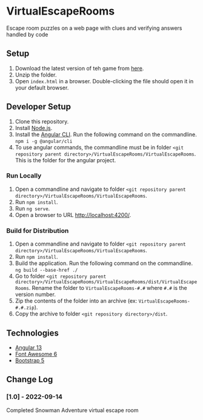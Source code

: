 # VirtualEscapeRooms
Escape room puzzles on a web page with clues and verifying answers handled by code

## Setup

1. Download the latest version of teh game from [here](https://github.com/m1robyndunstan/VirtualEscapeRooms/tree/main/dist).
1. Unzip the folder.
1. Open `index.html` in a browser. Double-clicking the file should open it in your default browser.

## Developer Setup

1. Clone this repository.
1. Install [Node.js](https://nodejs.org/en/).
1. Install the [Angular CLI](https://angular.io/). Run the following command on the commandline. `npm i -g @angular/cli`
1. To use angular commands, the commandline must be in folder `<git repository parent directory>/VirtualEscapeRooms/VirtualEscapeRooms`. This is the folder for the angular project.

### Run Locally

1. Open a commandline and navigate to folder `<git repository parent directory>/VirtualEscapeRooms/VirtualEscapeRooms`.
1. Run `npm install`.
1. Run `ng serve`.
1. Open a browser to URL [http://localhost:4200/](http://localhost:4200/).

### Build for Distribution

1. Open a commandline and navigate to folder `<git repository parent directory>/VirtualEscapeRooms/VirtualEscapeRooms`.
1. Run `npm install`.
1. Build the application. Run the following command on the commandline. `ng build --base-href ./`
1. Go to folder `<git repository parent directory>/VirtualEscapeRooms/VirtualEscapeRooms/dist/VirtualEscapeRooms`. Rename the folder to `VirtualEscapeRooms-#.#` where `#.#` is the version number.
1. Zip the contents of the folder into an archive (ex: `VirtualEscapeRooms-#.#.zip`).
1. Copy the archive to folder `<git repository directory>/dist`.

## Technologies

- [Angular 13](https://angular.io/)
- [Font Awesome 6](https://fontawesome.com/)
- [Bootstrap 5](https://getbootstrap.com/)

## Change Log

### [1.0] - 2022-09-14

Completed Snowman Adventure virtual escape room